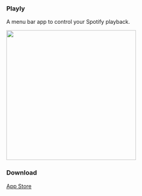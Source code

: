 
### Playly

A menu bar app to control your Spotify playback. 

<img style="height: 340px" src="http://maxdiachenko.com/playly/assets/images/screen.png"/> 

### Download
[App Store](#)
